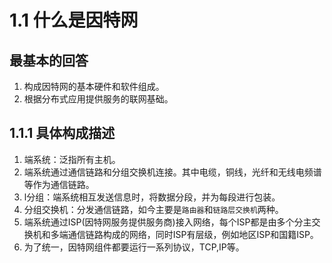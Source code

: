 # 1.1 什么是因特网

## 最基本的回答

1. 构成因特网的基本硬件和软件组成。
2. 根据分布式应用提供服务的联网基础。

## 1.1.1 具体构成描述

1. 端系统：泛指所有主机。
2. 端系统通过通信链路和分组交换机连接。其中电缆，铜线，光纤和无线电频谱等作为通信链路。
3. l分组：端系统相互发送信息时，将数据分段，并为每段进行包装。
4. 分组交换机：分发通信链路，如今主要是`路由器`和`链路层交换机`两种。
5. 端系统通过ISP(因特网服务提供服务商)接入网络，每个ISP都是由多个分主交换机和多端通信链路构成的网络，同时ISP有层级，例如地区ISP和国籍ISP。
6. 为了统一，因特网组件都要运行一系列协议，TCP,IP等。